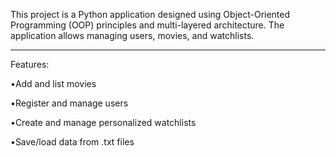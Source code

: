 This project is a Python application designed using Object-Oriented Programming (OOP) principles and multi-layered architecture. The application allows managing users, movies, and watchlists.

----------------------------------------------------------------------------------------------------------------------------------------------------------------------------------------------------------------------------------------------------------------------

Features:

󠁯•󠁏Add and list movies

󠁯•󠁏Register and manage users

󠁯•󠁏Create and manage personalized watchlists

󠁯•󠁏Save/load data from .txt files
